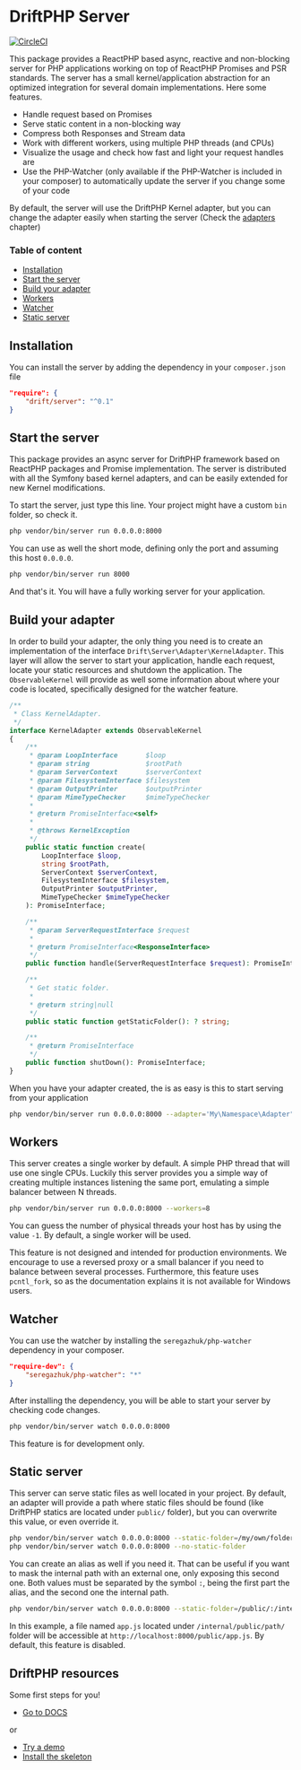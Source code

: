 # DriftPHP Server

[![CircleCI](https://circleci.com/gh/driftphp/server.svg?style=svg)](https://circleci.com/gh/driftphp/server)

This package provides a ReactPHP based async, reactive and non-blocking server
for PHP applications working on top of ReactPHP Promises and PSR standards. The 
server has a small kernel/application abstraction for an optimized integration
for several domain implementations. Here some features.

- Handle request based on Promises
- Serve static content in a non-blocking way
- Compress both Responses and Stream data
- Work with different workers, using multiple PHP threads (and CPUs)
- Visualize the usage and check how fast and light your request handles are
- Use the PHP-Watcher (only available if the PHP-Watcher is included in your 
  composer) to automatically update the server if you change some of your code

By default, the server will use the DriftPHP Kernel adapter, but you can change
the adapter easily when starting the server (Check the [adapters](#build-your-adapter) 
chapter)

### Table of content

- [Installation](#installation)
- [Start the server](#start-the-server)
- [Build your adapter](#build-your-adapter)
- [Workers](#workers)
- [Watcher](#watcher)
- [Static server](#static-server)

## Installation

You can install the server by adding the dependency in your `composer.json`
file

```json
"require": {
    "drift/server": "^0.1"
}
```

## Start the server

This package provides an async server for DriftPHP framework based on ReactPHP
packages and Promise implementation. The server is distributed with all the
Symfony based kernel adapters, and can be easily extended for new Kernel
modifications.

To start the server, just type this line. Your project might have a custom `bin`
folder, so check it.

```bash
php vendor/bin/server run 0.0.0.0:8000
```

You can use as well the short mode, defining only the port and assuming this 
host `0.0.0.0`.

```bash
php vendor/bin/server run 8000
```

And that's it. You will have a fully working server for your application.

## Build your adapter

In order to build your adapter, the only thing you need is to create an 
implementation of the interface `Drift\Server\Adapter\KernelAdapter`. This layer
will allow the server to start your application, handle each request, locate
your static resources and shutdown the application. The `ObservableKernel` will
provide as well some information about where your code is located, specifically
designed for the watcher feature.

```php
/**
 * Class KernelAdapter.
 */
interface KernelAdapter extends ObservableKernel
{
    /**
     * @param LoopInterface       $loop
     * @param string              $rootPath
     * @param ServerContext       $serverContext
     * @param FilesystemInterface $filesystem
     * @param OutputPrinter       $outputPrinter
     * @param MimeTypeChecker     $mimeTypeChecker
     *
     * @return PromiseInterface<self>
     *
     * @throws KernelException
     */
    public static function create(
        LoopInterface $loop,
        string $rootPath,
        ServerContext $serverContext,
        FilesystemInterface $filesystem,
        OutputPrinter $outputPrinter,
        MimeTypeChecker $mimeTypeChecker
    ): PromiseInterface;

    /**
     * @param ServerRequestInterface $request
     *
     * @return PromiseInterface<ResponseInterface>
     */
    public function handle(ServerRequestInterface $request): PromiseInterface;

    /**
     * Get static folder.
     *
     * @return string|null
     */
    public static function getStaticFolder(): ? string;

    /**
     * @return PromiseInterface
     */
    public function shutDown(): PromiseInterface;
}
```

When you have your adapter created, the is as easy is this to start serving from
your application

```bash
php vendor/bin/server run 0.0.0.0:8000 --adapter='My\Namespace\Adapter"
```

## Workers

This server creates a single worker by default. A simple PHP thread that will 
use one single CPUs. Luckily this server provides you a simple way of creating
multiple instances listening the same port, emulating a simple balancer between
N threads.

```bash
php vendor/bin/server run 0.0.0.0:8000 --workers=8
```

You can guess the number of physical threads your host has by using the value 
`-1`. By default, a single worker will be used.

This feature is not designed and intended for production environments. We 
encourage to use a reversed proxy or a small balancer if you need to balance 
between several processes. Furthermore, this feature uses `pcntl_fork`, so as
the documentation explains it is not available for Windows users.

## Watcher

You can use the watcher by installing the `seregazhuk/php-watcher` dependency
in your composer.

```json
"require-dev": {
    "seregazhuk/php-watcher": "*"
}
```

After installing the dependency, you will be able to start your server by 
checking code changes.

```bash
php vendor/bin/server watch 0.0.0.0:8000
```

This feature is for development only.

## Static server

This server can serve static files as well located in your project. By default,
an adapter will provide a path where static files should be found (like DriftPHP
statics are located under `public/` folder), but you can overwrite this value,
or even override it.

```bash
php vendor/bin/server watch 0.0.0.0:8000 --static-folder=/my/own/folder/
php vendor/bin/server watch 0.0.0.0:8000 --no-static-folder
```

You can create an alias as well if you need it. That can be useful if you want
to mask the internal path with an external one, only exposing this second one.
Both values must be separated by the symbol `:`, being the first part the alias,
and the second one the internal path.

```bash
php vendor/bin/server watch 0.0.0.0:8000 --static-folder=/public/:/internal/public/path
```

In this example, a file named `app.js` located under `/internal/public/path/` 
folder will be accessible at `http://localhost:8000/public/app.js`. By default,
this feature is disabled.

## DriftPHP resources

Some first steps for you!

- [Go to DOCS](https://driftphp.io/#/?id=the-server)

or

- [Try a demo](https://github.com/driftphp/demo)
- [Install the skeleton](https://github.com/driftphp/skeleton)